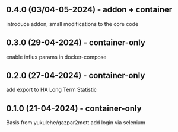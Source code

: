## 0.4.0 (03/04-05-2024) - addon + container

introduce addon, small modifications to the core code

## 0.3.0 (29-04-2024) - container-only

enable influx params in docker-compose

## 0.2.0 (27-04-2024) - container-only

add export to HA Long Term Statistic

## 0.1.0 (21-04-2024) - container-only

Basis from yukulehe/gazpar2mqtt
add login via selenium

